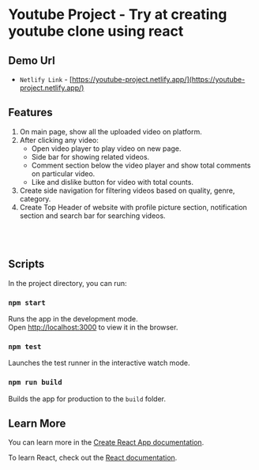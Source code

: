 # Youtube Project - Try at creating youtube clone using react

## Demo Url 
 * `Netlify Link` - [https://youtube-project.netlify.app/](https://youtube-project.netlify.app/)

## Features 
1. On main page, show all the uploaded video on platform.
2. After clicking any video:
    * Open video player to play video on new page.
    * Side bar for showing related videos.
    * Comment section below the video player and show total comments on particular video.
    * Like and dislike button for video with total counts.
3. Create side navigation for filtering videos based on quality, genre, category.
4. Create Top Header of website with profile picture section, notification section and search bar for searching videos.
<br />
<br />

## Scripts

In the project directory, you can run:

### `npm start`

Runs the app in the development mode.<br />
Open [http://localhost:3000](http://localhost:3000) to view it in the browser.

### `npm test`

Launches the test runner in the interactive watch mode.

### `npm run build`

Builds the app for production to the `build` folder.

## Learn More

You can learn more in the [Create React App documentation](https://facebook.github.io/create-react-app/docs/getting-started).

To learn React, check out the [React documentation](https://reactjs.org/).
